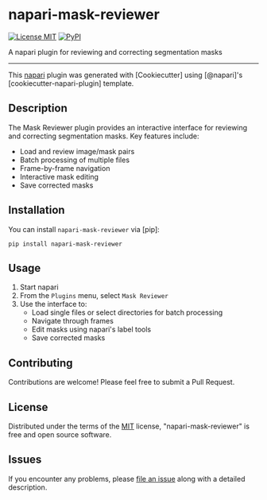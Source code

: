 # napari-mask-reviewer

[![License MIT](https://img.shields.io/pypi/l/napari-mask-reviewer.svg?color=green)](https://github.com/lk96er/napari-mask-reviewer/blob/master/LICENSE)
[![PyPI](https://img.shields.io/pypi/v/napari-mask-reviewer.svg?color=green)](https://pypi.org/project/napari-mask-reviewer)

A napari plugin for reviewing and correcting segmentation masks

----------------------------------

This [napari] plugin was generated with [Cookiecutter] using [@napari]'s [cookiecutter-napari-plugin] template.

## Description

The Mask Reviewer plugin provides an interactive interface for reviewing and correcting segmentation masks. Key features include:

- Load and review image/mask pairs
- Batch processing of multiple files
- Frame-by-frame navigation
- Interactive mask editing
- Save corrected masks

## Installation

You can install `napari-mask-reviewer` via [pip]:

    pip install napari-mask-reviewer

## Usage

1. Start napari
2. From the `Plugins` menu, select `Mask Reviewer`
3. Use the interface to:
   - Load single files or select directories for batch processing
   - Navigate through frames
   - Edit masks using napari's label tools
   - Save corrected masks

## Contributing

Contributions are welcome! Please feel free to submit a Pull Request.

## License

Distributed under the terms of the [MIT] license,
"napari-mask-reviewer" is free and open source software.

## Issues

If you encounter any problems, please [file an issue] along with a detailed description.

[napari]: https://github.com/napari/napari
[MIT]: http://opensource.org/licenses/MIT
[file an issue]: https://github.com/yourusername/napari-mask-reviewer/issues
